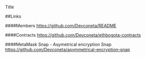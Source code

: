 Title


##Links

####Members
https://github.com/Devconeta/README

####Contracts
https://github.com/Devconeta/ethbogota-contracts

####MetaMask Snap - Asymetrical encryption Snap
https://github.com/Devconeta/asymmetrical-encryption-snap





